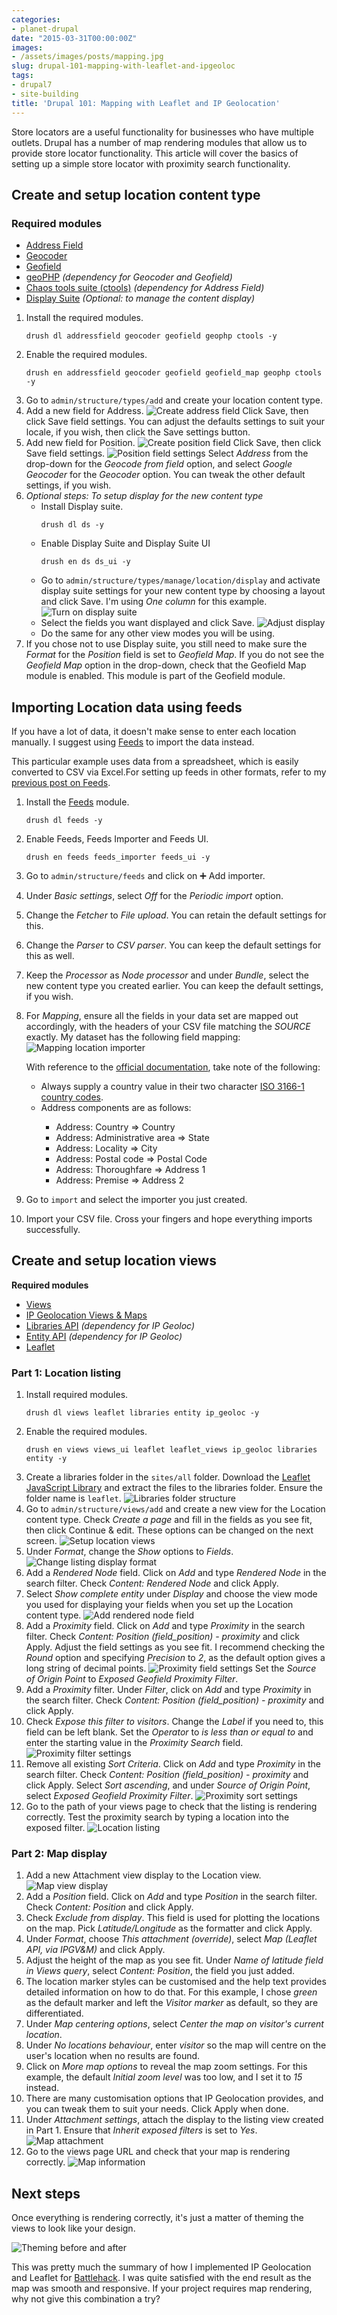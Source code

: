 ```yaml
---
categories:
- planet-drupal
date: "2015-03-31T00:00:00Z"
images: 
- /assets/images/posts/mapping.jpg
slug: drupal-101-mapping-with-leaflet-and-ipgeoloc
tags:
- drupal7
- site-building
title: 'Drupal 101: Mapping with Leaflet and IP Geolocation'
---
```

Store locators are a useful functionality for businesses who have multiple outlets. Drupal has a number of map rendering modules that allow us to provide store locator functionality. This article will cover the basics of setting up a simple store locator with proximity search functionality.

## Create and setup location content type

### Required modules

<ul>
    <li class="no-margin"><a href="https://www.drupal.org/project/addressfield">Address Field</a></li>
    <li class="no-margin"><a href="https://www.drupal.org/project/geocoder">Geocoder</a></li>
    <li class="no-margin"><a href="https://www.drupal.org/project/geofield">Geofield</a></li>
    <li class="no-margin"><a href="https://www.drupal.org/project/geophp">geoPHP</a><em> (dependency for Geocoder and Geofield)</em></li>
    <li class="no-margin"><a href="https://www.drupal.org/project/ctools">Chaos tools suite (ctools)</a><em> (dependency for Address Field)</em></li>
    <li><a href="https://www.drupal.org/project/ds">Display Suite</a><em> (Optional: to manage the content display)</em></li>
</ul>

1. Install the required modules.
    <pre><code class="language-bash">drush dl addressfield geocoder geofield geophp ctools -y</code></pre>
2. Enable the required modules.
    <pre><code class="language-bash">drush en addressfield geocoder geofield geofield_map geophp ctools -y</code></pre>
3. Go to <code>admin/structure/types/add</code> and create your location content type.
4. Add a new field for Address.
    ![Create address field](/assets/images/posts/maps/address-field.jpg)
    Click Save, then click Save field settings. You can adjust the defaults settings to suit your locale, if you wish, then click the Save settings button.
5. Add new field for Position.
    ![Create position field](/assets/images/posts/maps/position-field.jpg)
    Click Save, then click Save field settings.
    ![Position field settings](/assets/images/posts/maps/position-field-settings.jpg)
    Select *Address* from the drop-down for the *Geocode from field* option, and select *Google Geocoder* for the *Geocoder* option. You can tweak the other default settings, if you wish.
6. *Optional steps: To setup display for the new content type* 
    <ul>
        <li class="no-margin">Install Display suite.</li>
        <pre><code class="language-bash">drush dl ds -y</code></pre>
        <li class="no-margin">Enable Display Suite and Display Suite UI</li>
        <pre><code class="language-bash">drush en ds ds_ui -y</code></pre>
        <li class="no-margin">Go to <code>admin/structure/types/manage/location/display</code> and activate display suite settings for your new content type by choosing a layout and click Save. I'm using <em>One column</em> for this example.
        <img alt="Turn on display suite" src="/assets/images/posts/maps/display-suite.jpg">
        <li class="no-margin">Select the fields you want displayed and click Save.
        <img alt="Adjust display" src="/assets/images/posts/maps/display-suite-2.jpg">
        <li class="no-margin">Do the same for any other view modes you will be using.</li>
    </ul>
7. If you chose not to use Display suite, you still need to make sure the *Format* for the *Position* field is set to *Geofield Map*. If you do not see the *Geofield Map* option in the drop-down, check that the Geofield Map module is enabled. This module is part of the Geofield module.

## Importing Location data using feeds

If you have a lot of data, it doesn't make sense to enter each location manually. I suggest using [Feeds](https://www.drupal.org/project/feeds) to import the data instead.

This particular example uses data from a spreadsheet, which is easily converted to CSV via Excel.For setting up feeds in other formats, refer to my [previous post on Feeds](/blog/drupal-101-what-i-learnt-from-hours-of-troubleshooting-feeds/). 

1. Install the [Feeds](https://www.drupal.org/project/feeds) module.
    <pre><code class="language-bash">drush dl feeds -y</code></pre>
2. Enable Feeds, Feeds Importer and Feeds UI.
    <pre><code class="language-bash">drush en feeds feeds_importer feeds_ui -y</code></pre>
3. Go to `admin/structure/feeds` and click on &#10133; Add importer.
4. Under *Basic settings*, select *Off* for the *Periodic import* option.
5. Change the *Fetcher* to *File upload*. You can retain the default settings for this.
6. Change the *Parser* to *CSV parser*. You can keep the default settings for this as well.
7. Keep the *Processor* as *Node processor* and under *Bundle*, select the new content type you created earlier. You can keep the default settings, if you wish.
8. For *Mapping*, ensure all the fields in your data set are mapped out accordingly, with the headers of your CSV file matching the *SOURCE* exactly. My dataset has the following field mapping:
    ![Mapping location importer](/assets/images/posts/maps/field-mapping.jpg)

    <p class="no-margin">With reference to the <a href="https://www.drupal.org/node/1988472">official documentation</a>, take note of the following:</p>
    <ul>
    <li class="no-margin">Always supply a country value in their two character <a href="http://en.wikipedia.org/wiki/ISO_3166-1">ISO 3166-1 country codes</a>.</li>
    <li class="no-margin">Address components are as follows:</li>
        <ul>
        <li class="no-margin">Address: Country => Country</li>
        <li class="no-margin">Address: Administrative area => State</li>
        <li class="no-margin">Address: Locality => City</li>
        <li class="no-margin">Address: Postal code => Postal Code</li>
        <li class="no-margin">Address: Thoroughfare => Address 1</li>
        <li class="no-margin">Address: Premise => Address 2</li>
        </ul>
    </ul>
9. Go to `import` and select the importer you just created.
10. Import your CSV file. Cross your fingers and hope everything imports successfully.

## Create and setup location views

<p class="no-margin"><strong>Required modules</strong></p>
<ul>
    <li class="no-margin"><a href="https://www.drupal.org/project/views">Views</a></li>
    <li class="no-margin"><a href="https://www.drupal.org/project/ip_geoloc">IP Geolocation Views & Maps</a></li>
    <li class="no-margin"><a href="https://www.drupal.org/project/libraries">Libraries API</a><em> (dependency for IP Geoloc)</em></li>
    <li class="no-margin"><a href="https://www.drupal.org/project/entity">Entity API</a><em> (dependency for IP Geoloc)</em></li>
    <li><a href="https://www.drupal.org/project/leaflet">Leaflet</a></li>
</ul>

### Part 1: Location listing

1. Install required modules.
    <pre><code class="language-bash">drush dl views leaflet libraries entity ip_geoloc -y</code></pre>
2. Enable the required modules.
    <pre><code class="language-bash">drush en views views_ui leaflet leaflet_views ip_geoloc libraries entity -y</code></pre>
3. Create a libraries folder in the <code>sites/all</code> folder. Download the [Leaflet JavaScript Library](http://leafletjs.com/download.html) and extract the files to the libraries folder. Ensure the folder name is <code>leaflet</code>.
    ![Libraries folder structure](/assets/images/posts/maps/libraries-folder.jpg)
4. Go to <code>admin/structure/views/add</code> and create a new view for the Location content type. Check *Create a page* and fill in the fields as you see fit, then click Continue & edit. These options can be changed on the next screen.
    ![Setup location views](/assets/images/posts/maps/views.jpg)
5. Under *Format*, change the *Show* options to *Fields*.
    ![Change listing display format](/assets/images/posts/maps/listing-format.jpg)
6. Add a *Rendered Node* field. Click on *Add* and type *Rendered Node* in the search filter. Check *Content: Rendered Node* and click Apply.
7. Select *Show complete entity* under *Display* and choose the view mode you used for displaying your fields when you set up the Location content type.
    ![Add rendered node field](/assets/images/posts/maps/rendered-node.jpg)
8. Add a *Proximity* field. Click on *Add* and type *Proximity* in the search filter. Check *Content: Position (field_position) - proximity* and click Apply. Adjust the field settings as you see fit. I recommend checking the *Round* option and specifying *Precision* to *2*, as the default option gives a long string of decimal points.
    ![Proximity field settings](/assets/images/posts/maps/proximity-field.jpg)
    Set the *Source of Origin Point* to *Exposed Geofield Proximity Filter*.
9. Add a *Proximity* filter. Under *Filter*, click on *Add* and type *Proximity* in the search filter. Check *Content: Position (field_position) - proximity* and click Apply.
10. Check *Expose this filter to visitors*. Change the *Label* if you need to, this field can be left blank. Set the *Operator* to *is less than or equal to* and enter the starting value in the *Proximity Search* field.
    ![Proximity filter settings](/assets/images/posts/maps/proximity-filter.jpg)
11. Remove all existing *Sort Criteria*. Click on *Add* and type *Proximity* in the search filter. Check *Content: Position (field_position) - proximity* and click Apply. Select *Sort ascending*, and under *Source of Origin Point*, select *Exposed Geofield Proximity Filter*.
    ![Proximity sort settings](/assets/images/posts/maps/proximity-sort.jpg)
12. Go to the path of your views page to check that the listing is rendering correctly. Test the proximity search by typing a location into the exposed filter.
    ![Location listing](/assets/images/posts/maps/location-listing.jpg)

### Part 2: Map display

1. Add a new Attachment view display to the Location view.
    ![Map view display](/assets/images/posts/maps/map-view.jpg)
2. Add a *Position* field. Click on *Add* and type *Position* in the search filter. Check *Content: Position* and click Apply. 
3. Check *Exclude from display*. This field is used for plotting the locations on the map. Pick *Latitude/Longitude* as the formatter and click Apply.
4. Under *Format*, choose *This attachment (override)*, select *Map (Leaflet API, via IPGV&M)* and click Apply. 
5. Adjust the height of the map as you see fit. Under *Name of latitude field in Views query*, select *Content: Position*, the field you just added.
6. The location marker styles can be customised and the help text provides detailed information on how to do that. For this example, I chose *green* as the default marker and left the *Visitor marker* as default, so they are differentiated.
7. Under *Map centering options*, select *Center the map on visitor's current location*.
8. Under *No locations behaviour*, enter *visitor* so the map will centre on the user's location when no results are found.
9. Click on *More map options* to reveal the map zoom settings. For this example, the default *Initial zoom level* was too low, and I set it to *15* instead.
10. There are many customisation options that IP Geolocation provides, and you can tweak them to suit your needs. Click Apply when done.
11. Under *Attachment settings*, attach the display to the listing view created in Part 1. Ensure that *Inherit exposed filters* is set to *Yes*. 
    ![Map attachment](/assets/images/posts/maps/map-attachment.jpg)
12. Go to the views page URL and check that your map is rendering correctly.
    ![Map information](/assets/images/posts/maps/map-pop-up.jpg)

## Next steps

Once everything is rendering correctly, it's just a matter of theming the views to look like your design.

![Theming before and after](/assets/images/posts/maps/theming-ba.jpg)

This was pretty much the summary of how I implemented IP Geolocation and Leaflet for [Battlehack](/blog/the-one-without-sleep/). I was quite satisfied with the end result as the map was smooth and responsive. If your project requires map rendering, why not give this combination a try?
